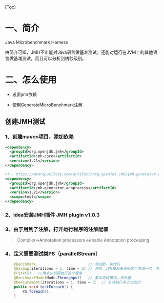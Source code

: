  [Toc]

# 一、简介



Java Microbenchmark Harness 

由简介可知，JMH不止能对Java语言做基准测试，还能对运行在JVM上的其他语言做基准测试。而且可以分析到纳秒级别。



# 二、怎么使用



+ 设置jmh依赖

+ 使用GenerateMicroBenchmark注解

## 创建JMH测试

  ### 1、创建maven项目，添加依赖

```xml
<dependency>
  <groupId>org.openjdk.jmh</groupId>
  <artifactId>jmh-core</artifactId>
  <version>1.21</version>
</dependency>

<!-- https://mvnrepository.com/artifact/org.openjdk.jmh/jmh-generator-annprocess -->
<dependency>
  <groupId>org.openjdk.jmh</groupId>
  <artifactId>jmh-generator-annprocess</artifactId>
  <version>1.21</version>
  <scope>test</scope>
</dependency>
```

  ### 2、idea安装JMH插件 JMH plugin v1.0.3

### 3、由于用到了注解，打开运行程序的注解配置

> Complier->Annotation processors->enable Annotation processing

### 4、定义需要测试类PS（parallelStream）

```java
    @Benchmark                        // 测试那一块代码
    @Warmup(iterations = 1, time = 3) // 预热，JVM先起来调用这个方法一次，等3s
    @Fork(5)   //用多少线程执行这个程序
    @BenchmarkMode(Mode.Throughput)   // 基本测试模式，吞吐量
    @Measurement(iterations = 1, time = 3)  // 总共执行多少次测试
    public void testForeach() {
        PS.foreach();
    }
```



